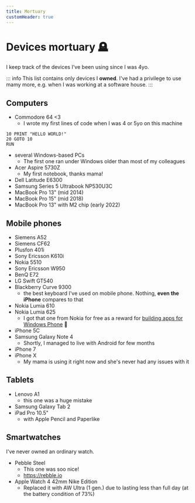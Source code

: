 ```yaml
---
title: Mortuary
customHeader: true
---
```


# Devices mortuary 🪦

I keep track of the devices I've been using since I was 4yo.

::: info
This list contains only devices I **owned**. I've had a privilege to use mamy more, e.g. when I was working at a software house.
:::

## Computers

- Commodore 64 <3
  - I wrote my first lines of code when I was 4 or 5yo on this machine

```
10 PRINT "HELLO WORLD!"
20 GOTO 10
RUN
```

- several Windows-based PCs
  - The first one ran under Windows older than most of my colleagues
- Acer Aspire 5730Z
  - My first notebook, thanks mama!
- Dell Latitude E6300
- Samsung Series 5 Ultrabook NP530U3C
- MacBook Pro 13" (mid 2014)
- MacBook Pro 15" (mid 2018)
- MacBook Pro 13" with M2 chip (early 2022)

## Mobile phones

- Siemens A52
- Siemens CF62
- Plusfon 401i
- Sony Ericsson K610i
- Nokia 5510
- Sony Ericsson W950
- BenQ E72
- LG Swift GT540
- Blackberry Curve 9300
  - the best keyboard I've used on mobile phone. Nothing, **even the iPhone** compares to that
- Nokia Lumia 610
- Nokia Lumia 625
  - I got that one from Nokia for free as a reward for [building apps for Windows Phone](https://www.jankowskimichal.pl/2013/11/dvlup-czyli-jak-dostac-nowa-nokie/) 💪
- iPhone 5C
- Samsung Galaxy Note 4
  - Shortly, I managed to live with Android for few months
- iPhone 7
- iPhone X
  - My mama is using it right now and she's never had any issues with it

## Tablets

- Lenovo A1
  - this one was a huge mistake
- Samsung Galaxy Tab 2
- iPad Pro 10.5"
  - with Apple Pencil and Paperlike

## Smartwatches

I've never owned an ordinary watch.

- Pebble Steel
  - This one was soo nice!
  - https://rebble.io
- Apple Watch 4 42mm Nike Edition
  - Replaced it with AW Ultra (1 gen.) due to lasting less than full day (at the battery condition of 73%)
